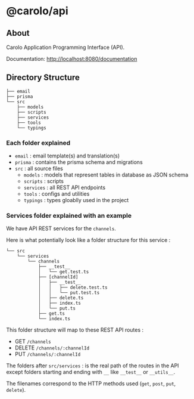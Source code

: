 # @carolo/api

## About

Carolo Application Programming Interface (API).

Documentation: <http://localhost:8080/documentation>

## Directory Structure

```text
├── email
├── prisma
└── src
    ├── models
    ├── scripts
    ├── services
    ├── tools
    └── typings
```

### Each folder explained

- `email` : email template(s) and translation(s)
- `prisma` : contains the prisma schema and migrations
- `src` : all source files
  - `models` : models that represent tables in database as JSON schema
  - `scripts` : scripts
  - `services` : all REST API endpoints
  - `tools` : configs and utilities
  - `typings` : types gloablly used in the project

### Services folder explained with an example

We have API REST services for the `channels`.

Here is what potentially look like a folder structure for this service :

```text
└── src
    └── services
        └── channels
            ├── __test__
            │   └── get.test.ts
            ├── [channelId]
            │   ├── __test__
            │   │   ├── delete.test.ts
            │   │   └── put.test.ts
            │   ├── delete.ts
            │   ├── index.ts
            │   └── put.ts
            ├── get.ts
            └── index.ts
```

This folder structure will map to these REST API routes :

- GET `/channels`
- DELETE `/channels/:channelId`
- PUT `/channels/:channelId`

The folders after `src/services` : is the real path of the routes in the API except
folders starting and ending with `__` like `__test__` or `__utils__`.

The filenames correspond to the HTTP methods used (`get`, `post`, `put`, `delete`).
